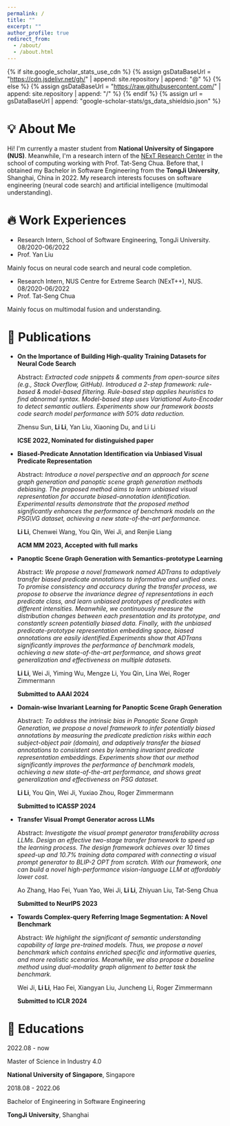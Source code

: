 ```yaml
---
permalink: /
title: ""
excerpt: ""
author_profile: true
redirect_from: 
  - /about/
  - /about.html
---
```


{% if site.google_scholar_stats_use_cdn %}
{% assign gsDataBaseUrl = "https://cdn.jsdelivr.net/gh/" | append: site.repository | append: "@" %}
{% else %}
{% assign gsDataBaseUrl = "https://raw.githubusercontent.com/" | append: site.repository | append: "/" %}
{% endif %}
{% assign url = gsDataBaseUrl | append: "google-scholar-stats/gs_data_shieldsio.json" %}

# 💡 About Me
<span class='anchor' id='about-me'></span>

Hi! I'm currently a master student from **National University of Singapore (NUS)**. Meanwhile, I'm a research intern of the [NExT Research Center](https://www.nextcenter.org/) in the school of computing working with Prof. Tat-Seng Chua. Before that, I obtained my Bachelor in Software Engineering from the **TongJi University**, Shanghai, China in 2022. My research interests focuses on software engineering (neural code search) and artificial intelligence (multimodal understanding).

# 🔥 Work Experiences
- Research Intern, School of Software Engineering, TongJi University.            08/2020-06/2022
- Prof. Yan Liu

Mainly focus on neural code search and neural code completion.

- Research Intern, NUS Centre for Extreme Search (NExT++), NUS.            08/2020-06/2022
- Prof. Tat-Seng Chua

Mainly focus on multimodal fusion and understanding.


# 📝 Publications 

- **On the Importance of Building High-quality Training Datasets for Neural Code Search**

  Abstract: *Extracted code snippets & comments from open-source sites (e.g., Stack Overflow, GitHub).
  Introduced a 2-step framework: rule-based & model-based filtering. Rule-based step applies heuristics to find abnormal syntax. Model-based step uses Variational Auto-Encoder to detect semantic outliers. Experiments show our framework boosts code search model performance with 50% data reduction.*

  Zhensu Sun, **Li Li**, Yan Liu, Xiaoning Du, and Li Li

  **ICSE 2022, Nominated for distinguished paper**

- **Biased-Predicate Annotation Identification via Unbiased Visual Predicate Representation**

  Abstract: *Introduce a novel perspective and an approach for scene graph generation and panoptic scene graph generation methods debiasing. The proposed method aims to learn unbiased visual representation for accurate biased-annotation identification. Experimental results demonstrate that the proposed method significantly enhances the performance of benchmark models on the PSG\VG dataset,
  achieving a new state-of-the-art performance.*

  **Li Li**, Chenwei Wang, You Qin, Wei Ji, and Renjie Liang

  **ACM MM 2023, Accepted with full marks**

- **Panoptic Scene Graph Generation with Semantics-prototype Learning**

  Abstract: *We propose a novel framework named ADTrans to adaptively transfer biased predicate annotations to informative and unified ones. To promise consistency and accuracy during the transfer process, we propose to observe the invariance degree of representations in each predicate class, and learn unbiased prototypes of predicates with different intensities. Meanwhile, we continuously measure the distribution changes between each presentation and its prototype, and constantly screen potentially biased data. Finally, with the unbiased predicate-prototype representation embedding space, biased annotations are easily identified.Experiments show that ADTrans significantly improves the performance of benchmark models, achieving a new state-of-the-art performance, and shows great generalization and effectiveness on multiple datasets.*

  **Li Li**, Wei Ji, Yiming Wu, Mengze Li, You Qin, Lina Wei, Roger Zimmermann

  **Submitted to AAAI 2024**

- **Domain-wise Invariant Learning for Panoptic Scene Graph Generation**

  Abstract: *To address the intrinsic bias in Panoptic Scene Graph Generation, we propose a novel framework to infer potentially biased annotations by measuring the predicate prediction risks within each subject-object pair (domain), and adaptively transfer the biased annotations to consistent ones by learning invariant predicate representation embeddings. Experiments show that our method significantly improves the performance of benchmark models, achieving a new state-of-the-art performance, and shows great generalization and effectiveness on PSG dataset.*

  **Li Li**, You Qin, Wei Ji, Yuxiao Zhou, Roger Zimmermann

  **Submitted to ICASSP 2024**

- **Transfer Visual Prompt Generator across LLMs**

  Abstract: *Investigate the visual prompt generator transferability across LLMs. Design an effective two-stage transfer framework to speed up the learning process. The design framework achieves over 10 times speed-up and 10.7% training data compared with connecting a visual prompt generator to BLIP-2 OPT from scratch. With our framework, one can build a novel high-performance vision-language LLM at affordably lower cost.*

  Ao Zhang, Hao Fei, Yuan Yao, Wei Ji, **Li Li**, Zhiyuan Liu, Tat-Seng Chua

  **Submitted to NeurIPS 2023**

- **Towards Complex-query Referring Image Segmentation: A Novel Benchmark**

  Abstract: *We highlight the significant of semantic understanding capability of large pre-trained models. Thus, we propose a novel benchmark which contains enriched specific and informative queries, and more realistic scenarios. Meanwhile, we also propose a baseline method using dual-modality graph alignment to better task the benchmark.*

  Wei Ji, **Li Li**, Hao Fei, Xiangyan Liu, Juncheng Li, Roger Zimmermann

  **Submitted to ICLR 2024**

# 📖 Educations

  <div class='school-box'>
  2022.08 - now

  Master of Science in Industry 4.0

  **National University of Singapore**, Singapore

  </div>

  <div class='school-box'>
  2018.08 - 2022.06

  Bachelor of Engineering in Software Engineering

  **TongJi University**, Shanghai

  </div>
